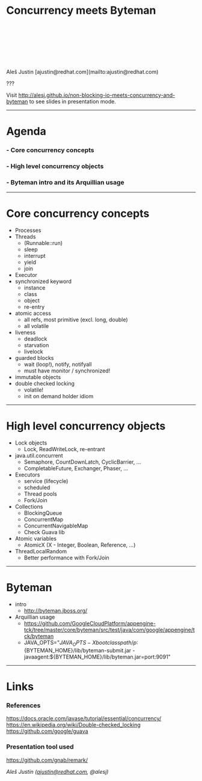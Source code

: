 
Concurrency meets Byteman
=============================
<br />
<br />
<br />
<br />
<br />
<br />
<br />
Aleš Justin [ajustin@redhat.com](mailto:ajustin@redhat.com)

???

Visit http://alesj.github.io/non-blocking-io-meets-concurrency-and-byteman to see slides in presentation mode.

---

Agenda
======

### - Core concurrency concepts
### - High level concurrency objects
### - Byteman intro and its Arquillian usage


---

Core concurrency concepts
======

- Processes
- Threads
    - (Runnable::run)
    - sleep
    - interrupt
    - yield
    - join
- Executor
- synchronized keyword
    - instance
    - class
    - object
    - re-entry
- atomic access
    - all refs, most primitive (excl. long, double)
    - all volatile
- liveness
    - deadlock
    - starvation
    - livelock
- guarded blocks
    - wait (loop!), notify, notifyall
    - must have monitor / synchronized!
- immutable objects
- double checked locking
    - volatile!
    - init on demand holder idiom

---

High level concurrency objects
======

- Lock objects
    - Lock, ReadWriteLock, re-entrant
- java.util.concurrent
    - Semaphore, CountDownLatch, CyclicBarrier, ...
    - CompletableFuture, Exchanger, Phaser, ...
- Executors
    - service (lifecycle)
    - scheduled
    - Thread pools
    - Fork/Join
- Collections
    - BlockingQueue
    - ConcurrentMap
    - ConcurrentNavigableMap
    - Check Guava lib
- Atomic variables
    - AtomicX (X - Integer, Boolean, Reference, ...)
- ThreadLocalRandom
    - Better performance with Fork/Join

---

Byteman
======

- intro
    - http://byteman.jboss.org/
- Arquillian usage
    - https://github.com/GoogleCloudPlatform/appengine-tck/tree/master/core/byteman/src/test/java/com/google/appengine/tck/byteman
    - JAVA_OPTS="$JAVA_OPTS -Xbootclasspath/p:${BYTEMAN_HOME}/lib/byteman-submit.jar -javaagent:${BYTEMAN_HOME}/lib/byteman.jar=port:9091"

---

Links
=====

### References

https://docs.oracle.com/javase/tutorial/essential/concurrency/
https://en.wikipedia.org/wiki/Double-checked_locking
https://github.com/google/guava


### Presentation tool used
https://github.com/gnab/remark/

*Aleš Justin (ajustin@redhat.com, @alesj)*
